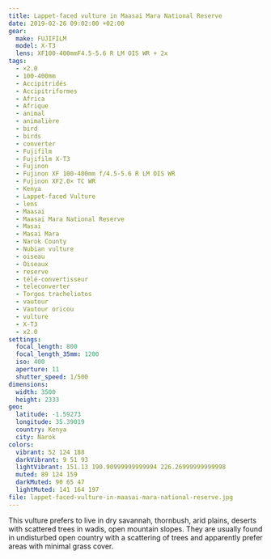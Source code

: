```yaml
---
title: Lappet-faced vulture in Maasai Mara National Reserve
date: 2019-02-26 09:02:00 +02:00
gear:
  make: FUJIFILM
  model: X-T3
  lens: XF100-400mmF4.5-5.6 R LM OIS WR + 2x
tags:
  - ×2.0
  - 100-400mm
  - Accipitridés
  - Accipitriformes
  - Africa
  - Afrique
  - animal
  - animalière
  - bird
  - birds
  - converter
  - Fujifilm
  - Fujifilm X-T3
  - Fujinon
  - Fujinon XF 100-400mm f/4.5-5.6 R LM OIS WR
  - Fujinon XF2.0× TC WR
  - Kenya
  - Lappet-faced Vulture
  - lens
  - Maasai
  - Maasai Mara National Reserve
  - Masai
  - Masai Mara
  - Narok County
  - Nubian vulture
  - oiseau
  - Oiseaux
  - reserve
  - télé-convertisseur
  - teleconverter
  - Torgos tracheliotos
  - vautour
  - Vautour oricou
  - vulture
  - X-T3
  - x2.0
settings:
  focal_length: 800
  focal_length_35mm: 1200
  iso: 400
  aperture: 11
  shutter_speed: 1/500
dimensions:
  width: 3500
  height: 2333
geo:
  latitude: -1.59273
  longitude: 35.39019
  country: Kenya
  city: Narok
colors:
  vibrant: 52 124 188
  darkVibrant: 9 51 93
  lightVibrant: 151.13 190.90999999999994 226.26999999999998
  muted: 89 124 159
  darkMuted: 90 65 47
  lightMuted: 141 164 197
file: lappet-faced-vulture-in-maasai-mara-national-reserve.jpg
---
```


This vulture prefers to live in dry savannah, thornbush, arid plains, deserts with scattered trees in wadis, open mountain slopes. They are usually found in undisturbed open country with a scattering of trees and apparently prefer areas with minimal grass cover.
